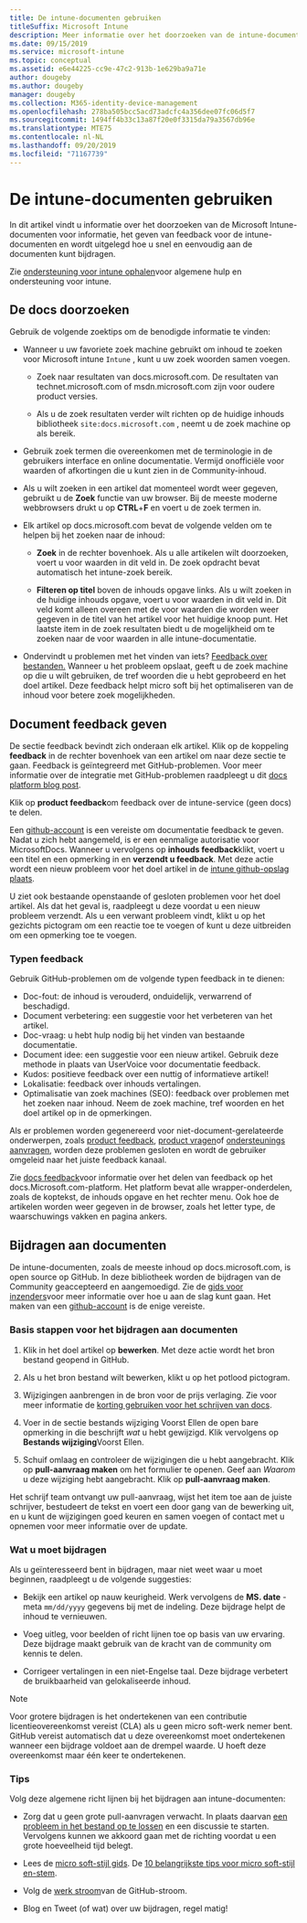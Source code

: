 ```yaml
---
title: De intune-documenten gebruiken
titleSuffix: Microsoft Intune
description: Meer informatie over het doorzoeken van de intune-documenten, het bieden van document feedback en het bijdragen aan de documenten.
ms.date: 09/15/2019
ms.service: microsoft-intune
ms.topic: conceptual
ms.assetid: e6e44225-cc9e-47c2-913b-1e629ba9a71e
author: dougeby
ms.author: dougeby
manager: dougeby
ms.collection: M365-identity-device-management
ms.openlocfilehash: 278ba505bcc5acd73adcfc4a356dee07fc06d5f7
ms.sourcegitcommit: 1494ff4b33c13a87f20e0f3315da79a3567db96e
ms.translationtype: MTE75
ms.contentlocale: nl-NL
ms.lasthandoff: 09/20/2019
ms.locfileid: "71167739"
---
```

# <a name="using-the-intune-docs"></a>De intune-documenten gebruiken

In dit artikel vindt u informatie over het doorzoeken van de Microsoft Intune-documenten voor informatie, het geven van feedback voor de intune-documenten en wordt uitgelegd hoe u snel en eenvoudig aan de documenten kunt bijdragen.

Zie [ondersteuning voor intune ophalen](get-support.md)voor algemene hulp en ondersteuning voor intune.

## <a name="search-the-docs"></a>De docs doorzoeken

 Gebruik de volgende zoektips om de benodigde informatie te vinden:  

- Wanneer u uw favoriete zoek machine gebruikt om inhoud te zoeken voor Microsoft intune `Intune` , kunt u uw zoek woorden samen voegen.  

  - Zoek naar resultaten van docs.microsoft.com. De resultaten van technet.microsoft.com of msdn.microsoft.com zijn voor oudere product versies.  

  - Als u de zoek resultaten verder wilt richten op de huidige inhouds bibliotheek `site:docs.microsoft.com` , neemt u de zoek machine op als bereik.  

- Gebruik zoek termen die overeenkomen met de terminologie in de gebruikers interface en online documentatie. Vermijd onofficiële voor waarden of afkortingen die u kunt zien in de Community-inhoud.

- Als u wilt zoeken in een artikel dat momenteel wordt weer gegeven, gebruikt u de **Zoek** functie van uw browser. Bij de meeste moderne webbrowsers drukt u op **CTRL**+**F** en voert u de zoek termen in.  

- Elk artikel op docs.microsoft.com bevat de volgende velden om te helpen bij het zoeken naar de inhoud:  

  - **Zoek** in de rechter bovenhoek. Als u alle artikelen wilt doorzoeken, voert u voor waarden in dit veld in. De zoek opdracht bevat automatisch het intune-zoek bereik.

  - **Filteren op titel** boven de inhouds opgave links. Als u wilt zoeken in de huidige inhouds opgave, voert u voor waarden in dit veld in. Dit veld komt alleen overeen met de voor waarden die worden weer gegeven in de titel van het artikel voor het huidige knoop punt. Het laatste item in de zoek resultaten biedt u de mogelijkheid om te zoeken naar de voor waarden in alle intune-documentatie.

- Ondervindt u problemen met het vinden van iets? [Feedback over bestanden.](#provide-doc-feedback) Wanneer u het probleem opslaat, geeft u de zoek machine op die u wilt gebruiken, de tref woorden die u hebt geprobeerd en het doel artikel. Deze feedback helpt micro soft bij het optimaliseren van de inhoud voor betere zoek mogelijkheden.  

## <a name="provide-doc-feedback"></a>Document feedback geven

De sectie feedback bevindt zich onderaan elk artikel. Klik op de koppeling **feedback** in de rechter bovenhoek van een artikel om naar deze sectie te gaan. Feedback is geïntegreerd met GitHub-problemen. Voor meer informatie over de integratie met GitHub-problemen raadpleegt u dit [docs platform blog post](https://docs.microsoft.com/teamblog/a-new-feedback-system-is-coming-to-docs).

Klik op **product feedback**om feedback over de intune-service (geen docs) te delen.

Een [github-account](https://github.com/join) is een vereiste om documentatie feedback te geven. Nadat u zich hebt aangemeld, is er een eenmalige autorisatie voor MicrosoftDocs. Wanneer u vervolgens op **inhouds feedback**klikt, voert u een titel en een opmerking in en **verzendt u feedback**. Met deze actie wordt een nieuw probleem voor het doel artikel in de [intune github-opslag plaats](https://github.com/MicrosoftDocs/intunedocs/issues).

U ziet ook bestaande openstaande of gesloten problemen voor het doel artikel. Als dat het geval is, raadpleegt u deze voordat u een nieuw probleem verzendt. Als u een verwant probleem vindt, klikt u op het gezichts pictogram om een reactie toe te voegen of kunt u deze uitbreiden om een opmerking toe te voegen.

### <a name="types-of-feedback"></a>Typen feedback

Gebruik GitHub-problemen om de volgende typen feedback in te dienen:

- Doc-fout: de inhoud is verouderd, onduidelijk, verwarrend of beschadigd.
- Document verbetering: een suggestie voor het verbeteren van het artikel.
- Doc-vraag: u hebt hulp nodig bij het vinden van bestaande documentatie.
- Document idee: een suggestie voor een nieuw artikel. Gebruik deze methode in plaats van UserVoice voor documentatie feedback.
- Kudos: positieve feedback over een nuttig of informatieve artikel!
- Lokalisatie: feedback over inhouds vertalingen.
- Optimalisatie van zoek machines (SEO): feedback over problemen met het zoeken naar inhoud. Neem de zoek machine, tref woorden en het doel artikel op in de opmerkingen.

Als er problemen worden gegenereerd voor niet-document-gerelateerde onderwerpen, zoals [product feedback](https://microsoftintune.uservoice.com/forums/291681-ideas), [product vragen](https://social.technet.microsoft.com/Forums/en-US/home?forum=microsoftintuneprod)of [ondersteunings aanvragen](get-support.md), worden deze problemen gesloten en wordt de gebruiker omgeleid naar het juiste feedback kanaal.

Zie [docs feedback](https://aka.ms/sitefeedback)voor informatie over het delen van feedback op het docs.Microsoft.com-platform. Het platform bevat alle wrapper-onderdelen, zoals de koptekst, de inhouds opgave en het rechter menu. Ook hoe de artikelen worden weer gegeven in de browser, zoals het letter type, de waarschuwings vakken en pagina ankers.

## <a name="contribute-to-docs"></a>Bijdragen aan documenten

De intune-documenten, zoals de meeste inhoud op docs.microsoft.com, is open source op GitHub. In deze bibliotheek worden de bijdragen van de Community geaccepteerd en aangemoedigd. Zie de [gids voor inzenders](https://docs.microsoft.com/contribute)voor meer informatie over hoe u aan de slag kunt gaan. Het maken van een [github-account](https://github.com/join) is de enige vereiste.

### <a name="basic-steps-to-contribute-to-docs"></a>Basis stappen voor het bijdragen aan documenten

1. Klik in het doel artikel op **bewerken**. Met deze actie wordt het bron bestand geopend in GitHub.  

2. Als u het bron bestand wilt bewerken, klikt u op het potlood pictogram.  

3. Wijzigingen aanbrengen in de bron voor de prijs verlaging. Zie voor meer informatie de [korting gebruiken voor het schrijven van docs](https://docs.microsoft.com/contribute/how-to-write-use-markdown).  

4. Voer in de sectie bestands wijziging Voorst Ellen de open bare opmerking in die beschrijft *wat* u hebt gewijzigd. Klik vervolgens op **Bestands wijziging**Voorst Ellen.  

5. Schuif omlaag en controleer de wijzigingen die u hebt aangebracht. Klik op **pull-aanvraag maken** om het formulier te openen. Geef aan *Waarom* u deze wijziging hebt aangebracht. Klik op **pull-aanvraag maken**.

Het schrijf team ontvangt uw pull-aanvraag, wijst het item toe aan de juiste schrijver, bestudeert de tekst en voert een door gang van de bewerking uit, en u kunt de wijzigingen goed keuren en samen voegen of contact met u opnemen voor meer informatie over de update.  

### <a name="what-to-contribute"></a>Wat u moet bijdragen

Als u geïnteresseerd bent in bijdragen, maar niet weet waar u moet beginnen, raadpleegt u de volgende suggesties:  

- Bekijk een artikel op nauw keurigheid. Werk vervolgens de **MS. date** -meta `mm/dd/yyyy` gegevens bij met de indeling. Deze bijdrage helpt de inhoud te vernieuwen.  

- Voeg uitleg, voor beelden of richt lijnen toe op basis van uw ervaring. Deze bijdrage maakt gebruik van de kracht van de community om kennis te delen.

- Corrigeer vertalingen in een niet-Engelse taal. Deze bijdrage verbetert de bruikbaarheid van gelokaliseerde inhoud.  

> [!Note]  
> Voor grotere bijdragen is het ondertekenen van een contributie licentieovereenkomst vereist (CLA) als u geen micro soft-werk nemer bent. GitHub vereist automatisch dat u deze overeenkomst moet ondertekenen wanneer een bijdrage voldoet aan de drempel waarde. U hoeft deze overeenkomst maar één keer te ondertekenen.

### <a name="tips"></a>Tips

Volg deze algemene richt lijnen bij het bijdragen aan intune-documenten:

- Zorg dat u geen grote pull-aanvragen verwacht. In plaats daarvan [een probleem in het bestand op te lossen](#provide-doc-feedback) en een discussie te starten. Vervolgens kunnen we akkoord gaan met de richting voordat u een grote hoeveelheid tijd belegt.  

- Lees de [micro soft-stijl gids](https://aka.ms/MicrosoftStyle). De [10 belangrijkste tips voor micro soft-stijl en-stem](https://docs.microsoft.com/style-guide/top-10-tips-style-voice).  

- Volg de [werk stroom](https://guides.github.com/introduction/flow/)van de GitHub-stroom.  

- Blog en Tweet (of wat) over uw bijdragen, regel matig!  
